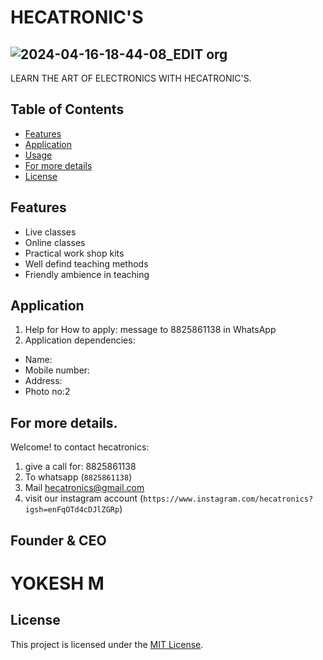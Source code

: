 #                                            HECATRONIC'S
## ![2024-04-16-18-44-08_EDIT org](https://github.com/YOKESH9942/HECATRONICS/assets/167210170/f6444fb7-626d-467b-824d-cf5821cbef52)
LEARN THE ART OF ELECTRONICS WITH HECATRONIC'S.

## Table of Contents
- [Features](#features)
- [Application](#Application)
- [Usage](#usage)
- [For more details](#Formoredetails)
- [License](#license)

## Features

- Live classes
- Online classes
- Practical work shop kits
- Well defind teaching methods
- Friendly ambience in teaching

## Application 

1. Help for How to apply:
   message to 8825861138 in WhatsApp
2. Application dependencies:
  * Name:
  * Mobile number:
  * Address:
  * Photo no:2

## For more details.

 Welcome! to contact hecatronics:
1. give a call for: 8825861138
2. To whatsapp (`8825861138`)
3. Mail hecatronics@gmail.com
4. visit our instagram account (`https://www.instagram.com/hecatronics?igsh=enFqOTd4cDJlZGRp`)

## Founder & CEO
#  YOKESH M

## License

This project is licensed under the [MIT License](LICENSE).
